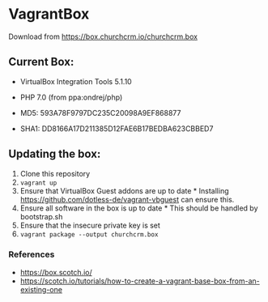 # VagrantBox

Download from https://box.churchcrm.io/churchcrm.box

## Current Box:
  
  *  VirtualBox Integration Tools 5.1.10
  *  PHP 7.0 (from  ppa:ondrej/php)

  *  MD5:  593A78F9797DC235C20098A9EF868877
  *  SHA1: DD8166A17D211385D12FAE6B17BEDBA623CBBED7

## Updating the box:

  1.  Clone this repository
  2.  ```vagrant up```
  3.  Ensure that VirtualBox Guest addons are up to date
    * Installing https://github.com/dotless-de/vagrant-vbguest can ensure this.
  4.  Ensure all software in the box is up to date
    *  This should be handled by bootstrap.sh
  5. Ensure that the insecure private key is set
  6.  ```vagrant package --output churchcrm.box```
  
### References
  *  https://box.scotch.io/
  *  https://scotch.io/tutorials/how-to-create-a-vagrant-base-box-from-an-existing-one
